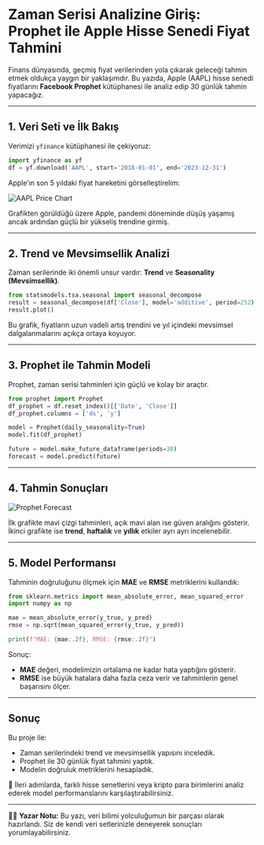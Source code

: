 # Zaman Serisi Analizine Giriş: Prophet ile Apple Hisse Senedi Fiyat Tahmini

Finans dünyasında, geçmiş fiyat verilerinden yola çıkarak geleceği tahmin etmek oldukça yaygın bir yaklaşımdır. Bu yazıda, Apple (AAPL) hisse senedi fiyatlarını **Facebook Prophet** kütüphanesi ile analiz edip 30 günlük tahmin yapacağız.

---

## 1. Veri Seti ve İlk Bakış

Verimizi `yfinance` kütüphanesi ile çekiyoruz:

```python
import yfinance as yf
df = yf.download('AAPL', start='2018-01-01', end='2023-12-31')
```

Apple’ın son 5 yıldaki fiyat hareketini görselleştirelim:

![AAPL Price Chart](image1.png)

Grafikten görüldüğü üzere Apple, pandemi döneminde düşüş yaşamış ancak ardından güçlü bir yükseliş trendine girmiş.

---

## 2. Trend ve Mevsimsellik Analizi

Zaman serilerinde iki önemli unsur vardır: **Trend** ve **Seasonality (Mevsimsellik)**.

```python
from statsmodels.tsa.seasonal import seasonal_decompose
result = seasonal_decompose(df['Close'], model='additive', period=252)
result.plot()
```

Bu grafik, fiyatların uzun vadeli artış trendini ve yıl içindeki mevsimsel dalgalanmalarını açıkça ortaya koyuyor.

---

## 3. Prophet ile Tahmin Modeli

Prophet, zaman serisi tahminleri için güçlü ve kolay bir araçtır.

```python
from prophet import Prophet
df_prophet = df.reset_index()[['Date', 'Close']]
df_prophet.columns = ['ds', 'y']

model = Prophet(daily_seasonality=True)
model.fit(df_prophet)

future = model.make_future_dataframe(periods=30)
forecast = model.predict(future)
```

---

## 4. Tahmin Sonuçları

![Prophet Forecast](forecast_chart.png)

İlk grafikte mavi çizgi tahminleri, açık mavi alan ise güven aralığını gösterir.  
İkinci grafikte ise **trend**, **haftalık** ve **yıllık** etkiler ayrı ayrı incelenebilir.

---

## 5. Model Performansı

Tahminin doğruluğunu ölçmek için **MAE** ve **RMSE** metriklerini kullandık:

```python
from sklearn.metrics import mean_absolute_error, mean_squared_error
import numpy as np

mae = mean_absolute_error(y_true, y_pred)
rmse = np.sqrt(mean_squared_error(y_true, y_pred))

print(f"MAE: {mae:.2f}, RMSE: {rmse:.2f}")
```

Sonuç:  
- **MAE** değeri, modelimizin ortalama ne kadar hata yaptığını gösterir.  
- **RMSE** ise büyük hatalara daha fazla ceza verir ve tahminlerin genel başarısını ölçer.

---

## Sonuç

Bu proje ile:
- Zaman serilerindeki trend ve mevsimsellik yapısını inceledik.
- Prophet ile 30 günlük fiyat tahmini yaptık.
- Modelin doğruluk metriklerini hesapladık.

📌 İleri adımlarda, farklı hisse senetlerini veya kripto para birimlerini analiz ederek model performanslarını karşılaştırabilirsiniz.

---

✍🏻 **Yazar Notu:** Bu yazı, veri bilimi yolculuğumun bir parçası olarak hazırlandı. Siz de kendi veri setlerinizle deneyerek sonuçları yorumlayabilirsiniz.
